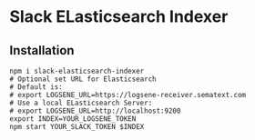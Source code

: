 # Slack ELasticsearch Indexer

## Installation 

```
npm i slack-elasticsearch-indexer 
# Optional set URL for Elasticsearch
# Default is:
# export LOGSENE_URL=https://logsene-receiver.sematext.com
# Use a local ELasticsearch Server: 
# export LOGSENE_URL=http://localhost:9200
export INDEX=YOUR_LOGSENE_TOKEN
npm start YOUR_SLACK_TOKEN $INDEX